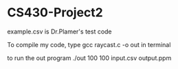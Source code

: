 # CS430-Project2
example.csv is Dr.Plamer's test code

To compile my code, type 
        gcc raycast.c -o out 
in terminal

to run the out program
        ./out 100 100 input.csv output.ppm
